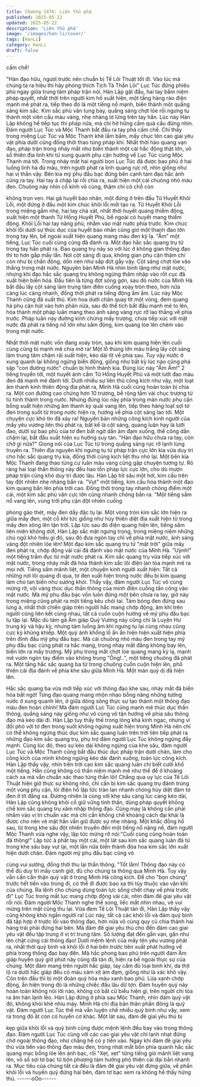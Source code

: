 ```yaml
---
title: Chương 1476: Liên thủ phá
published: 2025-05-22
updated: 2025-05-22
description: 'Liên thủ phá'
image: '/images/han-li/cover/'
tags: [HanLi]
category: HanLi
draft: false
---
```


cấm chế!

"Hàn đạo hữu, ngươi trước nên chuẩn bị Tế Lôi Thuật tốt đi. Vào
lúc mà chúng ta ra hiệu thì hãy phóng thích Tịch Tà Thần Lôi" Lục
Túc đứng phiêu phù ngay giữa trung tâm pháp trận nói.
Hàn Lập gật đầu, hai tay bấm niệm pháp quyết, nhất thời trên
người kim hồ xuất hiện, một tầng hàng rào điện mạnh mẽ phát ra,
tiếp theo đó là một tiếng nổ mạnh, biến thành một quầng sáng kim
sắc.
Kim sắc phù văn tung bay, quầng sáng chợt lóe rồi ngưng tụ
thành một viên cầu màu vàng, nhẹ nhàng lơ lửng trên tay hắn.
Lúc này Hàn Lập không hề tiếp tục thi pháp nữa, mà chỉ hờ hững
cầm quả cầu đứng nhìn.
Đám người Lục Túc và Mộc Thanh bắt đầu ra tay phá cấm chế.
Chỉ thấy trong miệng Lục Túc và Mộc Thanh khẽ lẩm bẩm, mấy
chục tên cao giai yêu vật phía dưới cũng đồng thời thao túng
pháp khí. Nhất thời hào quang vạn đạo, pháp trận trong nháy mắt
như biến thành một cái hắc động thật lớn, vô số thiên địa linh khí
từ xung quanh phụ cận hướng về Lục Túc cùng Mộc Thanh mà
tới.
Trong nháy mắt hai người bọn Lục Túc đã được bao phủ ở hai
luồng linh hà đủ màu, trên người phát ra linh quang rực rỡ, nhìn
giống như hai vị thần vậy.
Bên kia mỹ phụ đầu bạc đứng bên cạnh tám đạo hắc ảnh cũng ra
tay. Hai tay ả chập lại rồi chia ra, xuất hiện một cái chuông nhỏ
màu đen. Chuông này nhìn cổ kính vô cùng, thậm chí có chỗ còn

không trọn vẹn. Hai gã huyết bào nhân, một đứng ở trên đầu Tử
Huyết Khôi Lỗi, một đứng ở đầu một kim chúc khôi lỗi mới tạo ra.
Tử Huyết Khôi Lỗi trong miệng gầm nhẹ, hai tay chà xát, nhất thời
huyết quang thiểm động, xuất hiện một thanh Tử Hồng Huyết
Phủ, bề ngoài có huyết mang thiểm động. Khôi Lỗi hai tay nâng
phủ, nhằm vào mặt nước phía trước.
Kim chúc khôi lỗi dưới sự thúc dục của huyết bào nhân cũng giơ
một thanh đao lớn trong tay lên, bề ngoài xuất hiện quang mang
màu đen kỳ lạ.
"Ầm" một tiếng, Lục Túc cuối cùng cũng đã đánh ra.
Một đạo hắc sắc quang trụ từ trong tay hắn phát ra.
Đạo quang trụ này so với lúc ở không gian thông đạo thì to hơn
gấp mấy lần. Nơi cột sáng đi qua, không gian phụ cận thậm chí
còn như bị chấn động, dồn nén như sắp đứt gẫy vậy.
Cột sáng chợt lóe vào thẳng trong mặt nước.
Nguyên bản Minh Hà nhìn bình lặng như mặt nước, nhưng khi
đạo hắc sắc quang trụ không ngừng thâm nhập vào rốt cục đã
xuất hiện biến hóa.
Đầu tiên là từng đợt sóng gợn, sau đó nước của Minh Hà bắt đầu
lấy cột sáng làm trung tâm điên cuồng xoáy tròn theo, hơn nữa
càng lúc càng nhanh, đồng thời phát ra tiếng động ầm ầm. Lúc
này Mộc Thanh cũng đã xuất thủ.
Kim hoa dưới chân quay tít một vòng, đem quang hà phụ cận hút
vào hơn phân nửa, sau đó thể tích bắt đầu mạnh mẽ to lên, hóa
thành một pháp luân mang theo ánh sáng vàng rực rỡ lao thẳng
về phía trước.
Pháp luân này đường kính chừng mấy trượng, chưa tiếp xúc với
mặt nước đã phát ra tiếng nổ lớn như sấm động, kim quang lóe
lên chém vào trong mặt nước.

Nhất thời mặt nước vốn đang xoáy tròn, sau khi kim quang hiện
lên cuối cùng cũng bị mạnh mẽ chia mở ra!
Một lỗ thủng lớn màu trắng lấy cột sáng làm trung tâm chậm rãi
xuất hiện, kéo dài tít về phía sau. Tuy vậy nước ở xung quanh lại
không ngừng biến động, giống như bất kỳ lúc nào cũng phá sập
"con đường nước" chuẩn bị hình thành kia. Đúng lúc này "Ầm
Ầm!" 2 tiếng truyền tới, một huyết ảnh cầm Tử Hồng Huyết Phủ
và một lưỡi đao màu đen đã mạnh mẽ đánh tới.
Dưới nhiều sự liên thủ công kích như vậy, một loạt âm thanh kinh
thiên động địa phát ra, Minh Hà cuối cùng hoàn toàn bị chia ra.
Một con đường cao chừng hơn 10 trượng, bề rộng tầm vài chục
trượng từ từ hình thành trong nước.
Nhưng đúng lúc này phía trong màn nước phụ cận bỗng xuất hiện
những âm thanh kỳ quái vang lên, tiếp theo hàng loạt sợi tơ đen
trong suốt từ trong nước hiện ra, hướng về phía cột sáng lao tới.
Một chuyện cực khó tin đã xảy ra!
Nguyên bản những công kích kinh người của mấy yêu vương liên
thủ phát ra, bất kể là cột sáng, quang luân hay là lưỡi đao, dưới
sự bao phủ của tơ đen bất ngờ dần ảm đạm xuống, thế công dần
chậm lại, bắt đầu xuất hiện xu hướng suy tàn. "Hàn đạo hữu chưa
ra tay, còn chờ gì nữa?" Giọng nói của Lục Túc từ trong quầng
sáng rực rỡ lạnh lùng truyền ra.
Thiên địa nguyên khí ngưng tụ từ pháp trận cực lớn kia vừa duy
trì cho hắc sắc quang trụ kia, đồng thời cũng kịch liệt thu nhỏ lại.
Một bên kia Mộc Thanh đang thao túng cự luân màu vàng cũng
gặp chuyện tương tự.
Rõ ràng hai loại thần thông này đều hao tổn pháp lực cực lớn,
cho dù mượn pháp trận cũng khó duy trì được lâu. Hàn Lập hít
sâu một hơi, kim cầu trên tay đột nhiên nhẹ nhàng bắn ra. "Vụt"
một tiếng, kim cầu hóa thành một đạo kim quang bắn lên phía trời
cao. Đồng thời trong tay nhanh chóng điểm một cái, một kim sắc
phù văn cực lớn cũng nhanh chóng bắn ra.
"Một tiếng sấm nổ vang lên, vùng trời phụ cận đột nhiên cuồng

phong gào thét, mây đen dầy đặc tụ lại. Một vòng tròn kim sắc lớn
hiện ra giữa mây đen, một cỗ khí tức giống như hủy thiên diệt địa
xuất hiện từ trong mây đen xông lên tận trời. Lập tức sau đó điện
quang hiện lên, tiếng sấm liên miên không dứt, Hàn Lập sắc mặt
ngưng trọng, trong miệng niệm những chú ngữ khó hiểu gì đó,
sau đó đưa ngón tay chỉ về phía mặt nước, ánh sáng vàng đột
nhiên lóe lên!
Một đạo kim sắc quang trụ từ "mặt trời" giữa mây đen phát ra,
chớp động vài cái đã đánh vào mặt nước của Minh Hà. "Uỳnh!"
một tiếng trầm đục từ mặt nước phát ra. Kim sắc quang trụ vừa
tiếp xúc với mặt nước, trong nháy mắt đã hóa thành kim sắc lôi
điện lan tỏa mạnh mẽ ra mọi nới. Tiếng sấm mãnh liệt, một
chuyện kinh người xuất hiện: Tất cả những nơi lôi quang đi qua,
tơ đen xuất hiện trong nước đều bị kim quang làm cho tan biến
như sương khói.
Thấy vậy, đám người Lục Túc vô cùng mừng rỡ, vội vàng thúc dục
thần thông của mình điên cuồng tấn công vào mặt nước. Mà mỹ
phụ đầu bạc vốn luôn đứng một bên chưa ra tay, giờ này trong
miệng cũng phát ra một tiếng kêu chói tai.
Tám bóng đen đứng sau lưng ả, nhất thời chiến giáp trên người
hắc mang chớp động, âm khí trên người cũng liên kết cùng nhau,
tất cả cuồn cuộn hướng về mỹ phụ đầu bạc tụ tập lại.
Mặc dù tám gã Âm giáp Quỷ Vương này cũng chỉ là Luyện Hư
trung kỳ và hậu kỳ, nhưng tám luồng âm khí ngưng tụ lại cùng
nhau cũng cực kỳ khủng khiếp. Một quỷ ảnh khổng lồ ẩn ẩn hiện
hiện xuất hiện phía trên đỉnh đầu mỹ phụ đầu bạc.
Mà cái chuông nhỏ màu đen trong tay mỹ phụ đầu bạc cũng phát
ra hắc mang, trong nháy mắt đằng không bay lên, biến lớn ra mấy
trượng. Mỹ phụ trong mắt chợt lóe quang mang kỳ lạ, mạnh mẽ
vươn ngón tay điểm vào không trung "Ông!..", một tiếng chuông
đã phát ra.
Một tầng hắc sắc quang ba từ trong chuông cuồn cuộn hiện lên,
phô thiên cái địa đánh về phía khe sâu giữa Minh Hà. Một màn
quỷ dị đã hiện lên.

Hắc sắc quang ba vừa mới tiếp xúc với thông đạo khe sau, nháy
mắt đã biến hóa bất ngờ! Từng đạo quang mang nhộn nhạo bỗng
nâng những tường nước ở xung quanh lên, ở giữa dòng sông
thực sự tạo thành một thông đạo màu đen hoàn chỉnh!
Mà đám người Lục Túc cũng mạnh mẽ thúc dục thần thông,
quầng sáng này giống như vô cùng vô tận hướng về phía sâu
thông đạo mà kéo dài đi.
Hàn Lập tuy thấy thế trong lòng khá kinh ngạc, nhưng vì đối phó
với tơ đen trong suốt không ngừng xuất hiện trong Minh Hà nên
chỉ có thể không ngừng thúc dục kim sắc quang luân trên trời liên
tiếp phát ra những đạo kim sắc quang trụ, phụ trợ đám người Lục
Túc không ngừng đẩy mạnh.
Cùng lúc đó, theo sự kéo dài không ngừng của khe sâu, đám
người Lục Túc và Mộc Thanh cũng bắt đầu thúc dục pháp trận
dưới chân, làm cho công kích của mình không ngừng kéo dài
đánh xuống, toàn lực công kích. Hàn Lập thấy vậy, nhìn trên trời
cao kim sắc quang luân chỉ biết cười khổ một tiếng. Hắn cũng
không có thần niệm mạnh mẽ như thế để ở khoảng cách xa mà
vẫn chuẩn xác thao túng thần lôi!
Chẳng qua uy lực của Tế Lôi Thuật hiện giờ thực sự không nhỏ,
chỉ cần bị kim sắc quang trụ đánh trúng một vùng phụ cận, lôi
điện hồ lập tức tràn lan nhanh chóng hủy diệt đám tơ đen ở tít
đằng xa. Đương nhiên là cùng với khe sâu càng lúc càng kéo dài,
Hàn Lập cũng không khỏi cố giữ vững tinh thần, dùng pháp quyết
khống chế kim sắc quang trụ xâm nhập thông đạo. Cũng may là
không cần phải nhắm vào vị trí chuẩn xác mà chỉ cần khống chế
khoảng cách đại khái là được cho nên vẻ mặt hắn vẫn giữ được
sự nhẹ nhàng. Một khắc đồng hồ sau, từ trong khe sâu đột nhiên
truyền đến một tiếng nổ nặng nề, đám người Mộc Thanh vừa
nghe vậy, lập tức mừng rỡ nói:"Cuối cùng cũng hoàn toàn đả
thông!"
Lập tức ả phất tay một cái, một lát sau kim sắc quang luân đã từ
trong khe sâu bay vụt lại, một lần nữa biến thành đóa hoa kim sắc
lớn xuất hiện dưới chân. Đám người mỹ phụ đầu bạc cũng vô

cùng vui sướng, đồng thời thu lại thần thông.
"Tốt lắm! Thông đạo này có thể đủ duy trì mấy canh giờ, đủ cho
chúng ta thông qua Minh Hà. Tuy vậy vẫn cần cẩn thận quỷ vật ở
trong Minh Hà công kích. Để cho "bọn chúng" trước hết tiến vào
trong đi, có thể đi được bao xa thì tùy thuộc vào vận khí của
chúng. Ra lệnh cho chúng dùng toàn lực sống chết chạy về phía
trước đi" Lục Túc trong mắt lục mang chớp động vài cái, nhìn đám
đê giai yêu vật rồi nói. Đám người Mộc Thanh nghe thế xong, liếc
mắt nhìn nhau, vẻ vui mừng trên mặt cũng thu lại.
Vừa đem Tế Lôi Thuật tán đi, Hàn Lập thấy vậy cũng không khỏi
ngần người ra!
Lúc này, tất cả các khôi lỗi và đám quỷ binh đã tập hợp ở trước lối
vào thông đạo, hơn nữa vô cùng quy củ chia thành hai hàng trái
phải đứng hai bên. Mà đám đê giai yêu thú cho đến đám cao giai
yêu vật đều tập trung ở vị trí trung tâm.
Số lượng đạt đến gần vạn, gần như lèn chật cứng cái thông đạo!
Dưới mệnh lệnh của mấy tên yêu vương phát ra, nhất thời quỷ
binh và khôi lỗi ở hai bên trước tiên xuất phát hướng về phía trong
thông đạo bay đến.
Mà hắc phong bao phủ trên người đám Âm giáp huyền quỷ giờ
phút này cũng đã tán đi, hiện ra bề ngoài thực sự của chúng.
Một đám mang trên người hắc giáp, tay cầm đủ loại binh khí, da
thịt lộ ra dưới hắc giáp đều có màu xám xịt ảm đạm, giống như là
xác khô vậy. Còn trên đầu thì bị một đoàn quỷ hỏa màu xanh bao
phủ. Lửa xanh chớp động, ẩn hiện trong đó là những chiếc đầu
lâu dữ tợn. Đám huyền quỷ này hoàn toàn không nói lời nào,
không có bất cứ biểu hiện gì, trên người chỉ tỏa ra âm hàn lạnh
lẽo. Hàn Lập đứng ở phía sau Mộc Thanh, nhìn đám quỷ vật đó,
không khỏi khẽ nhíu mày.
Minh Hà chi địa bản thân phần đông là quỷ vật. Đám người Lục
Túc thế mà vẫn luyện chế nhiều quỷ binh như vậy, xem ra trong
đó ắt còn có huyền cơ khác. Một lát sau, đám đê giai yêu thú bị

kẹp giữa khôi lỗi và quỷ binh cũng được mệnh lệnh đều bay vào
trong thông đạo. Đám người Lục Túc cùng với các cao giai yêu
vật chỉ lạnh nhạt đứng chờ ngoài thông đạo, như chẳng hề có ý
tiến vào.
Ngay khi đám đê giai yêu thú vừa tiến vào thông đạo màu đen,
trong nhát mắt bốn phía quanh hắc sắc quang mạc bỗng lóe lên
ánh bạc, rồi "Xẹt, xẹt" từng tiếng gió mãnh liệt vang lên, vô số sợi
tơ bạc từ bốn phương tám hướng phô thiên cái đại bắn nhanh ra.
Mục tiêu của chúng tất cả đều là đám đê giai yêu vật đứng giữa,
về phần khôi lỗi và huyền quỷ đứng hai bên, đám tơ bạc xem ra
không hề thấy hứng thú.
------oOo------
